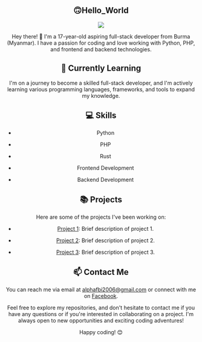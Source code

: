 <div align="center">

  
## 🙃Hello_World
<a href="https://anonsharing.com/b403ee8dad3e4e18" target="_blank" title="i"><img src="https://anonsharing.com/cache/plugins/filepreviewer/27347/432b4585c1ad58fefb5af76396f972e4a038b5581c939b9268bb3f77d1d86396/280x280_middle.jpg"/></a>

Hey there! 👋 I'm a 17-year-old aspiring full-stack developer from Burma (Myanmar). I have a passion for coding and love working with Python, PHP, and frontend and backend technologies.

## 🌱 Currently Learning

I'm on a journey to become a skilled full-stack developer, and I'm actively learning various programming languages, frameworks, and tools to expand my knowledge.

## 💻 Skills

- Python

- PHP

- Rust

- Frontend Development

- Backend Development

## 📚 Projects

Here are some of the projects I've been working on:

- [Project 1](link-to-project1): Brief description of project 1.

- [Project 2](link-to-project2): Brief description of project 2.

- [Project 3](link-to-project3): Brief description of project 3.

## 📫 Contact Me

<div class="contact-info">

  You can reach me via email at [alphafbi2006@gmail.com](mailto:alphafbi2006@gmail.com) or connect with me on [Facebook](https://www.facebook.com/koalpha.fbi).

</div>

Feel free to explore my repositories, and don't hesitate to contact me if you have any questions or if you're interested in collaborating on a project. I'm always open to new opportunities and exciting coding adventures!

Happy coding! 😊

